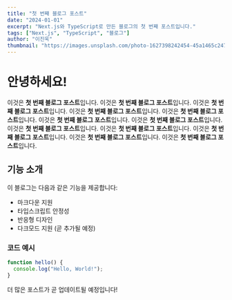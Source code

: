```yaml
---
title: "첫 번째 블로그 포스트"
date: "2024-01-01"
excerpt: "Next.js와 TypeScript로 만든 블로그의 첫 번째 포스트입니다."
tags: ["Next.js", "TypeScript", "블로그"]
author: "이진욱"
thumbnail: "https://images.unsplash.com/photo-1627398242454-45a1465c2479?w=500&h=300&fit=crop"
---
```


# 안녕하세요!

이것은 **첫 번째 블로그 포스트**입니다. 이것은 **첫 번째 블로그 포스트**입니다. 이것은 **첫 번째 블로그 포스트**입니다. 이것은 **첫 번째 블로그 포스트**입니다. 이것은 **첫 번째 블로그 포스트**입니다. 이것은 **첫 번째 블로그 포스트**입니다. 이것은 **첫 번째 블로그 포스트**입니다. 이것은 **첫 번째 블로그 포스트**입니다. 이것은 **첫 번째 블로그 포스트**입니다. 이것은 **첫 번째 블로그 포스트**입니다. 이것은 **첫 번째 블로그 포스트**입니다. 이것은 **첫 번째 블로그 포스트**입니다.

## 기능 소개

이 블로그는 다음과 같은 기능을 제공합니다:

- 마크다운 지원
- 타입스크립트 안정성
- 반응형 디자인
- 다크모드 지원 (곧 추가될 예정)

### 코드 예시

```javascript
function hello() {
  console.log("Hello, World!");
}
```

더 많은 포스트가 곧 업데이트될 예정입니다!